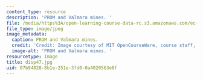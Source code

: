 ```yaml
---
content_type: resource
description: 'PROM and Valmara mines. '
file: /media/https%3A/open-learning-course-data-rc.s3.amazonaws.com/ec-s06-design-for-demining-spring-2007/07b948288b1e251e3fd00a4020563e8f_disp47.jpg
file_type: image/jpeg
image_metadata:
  caption: PROM and Valmara mines.
  credit: 'Credit: Image courtesy of MIT OpenCourseWare, course staff, and students.'
  image-alt: 'PROM and Valmara mines. '
resourcetype: Image
title: disp47.jpg
uid: 07b94828-8b1e-251e-3fd0-0a4020563e8f
---
```

